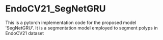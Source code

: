 # EndoCV21_SegNetGRU
This is a pytorch implementation code for the proposed model 'SegNetGRU'. It is a segmentation model employed to segment polyps in EndoCV21 dataset
